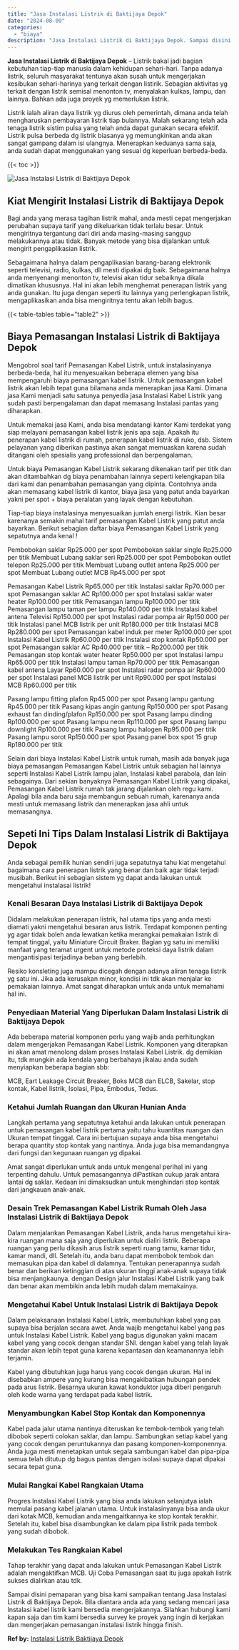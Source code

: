 ```yaml
---
title: "Jasa Instalasi Listrik di Baktijaya Depok"
date: "2024-08-09"
categories: 
  - "biaya"
description: "Jasa Instalasi Listrik di Baktijaya Depok. Sampai disini pemaparan yang bisa kami sampaikan tentang Jasa Instalasi Listrik di Baktijaya Depok. Bila diantara..."
---
```


**Jasa Instalasi Listrik di Baktijaya Depok** – Listrik bakal jadi bagian kebutuhan tiap-tiap manusia dalam kehidupan sehari-hari. Tanpa adanya listrik, seluruh masyarakat tentunya akan susah untuk mengerjakan kesibukan sehari-harinya yang terkait dengan listirik. Sebagian aktivitas yg terkait dengan listrik semisal menonton tv, menyalakan kulkas, lampu, dan lainnya. Bahkan ada juga proyek yg memerlukan listrik.

Listrik ialah aliran daya listrik yg diurus oleh pemerintah, dimana anda telah mengharuskan pembayaran listrik tiap bulannya. Malah sekarang telah ada tenaga listrik sistim pulsa yang telah anda dapat gunakan secara efektif. Listrik pulsa berbeda dg listrik biasanya yg memungkinkan anda akan sangat gampang dalam isi ulangnya. Menerapkan keduanya sama saja, anda sudah dapat menggunakan yang sesuai dg keperluan berbeda-beda.

{{< toc >}}

![Jasa Instalasi Listrik di Baktijaya Depok](/images/instalasi-listrik-murah09.png)

## Kiat Mengirit Instalasi Listrik di Baktijaya Depok

Bagi anda yang merasa tagihan listrik mahal, anda mesti cepat mengerjakan perubahan supaya tarif yang dikeluarkan tidak terlalu besar. Untuk mengiritnya tergantung dari diri anda masing-masing sanggup melakukannya atau tidak. Banyak metode yang bisa dijalankan untuk mengirit pengaplikasian listrik.

Sebagaimana halnya dalam pengaplikasian barang-barang elektronik seperti televisi, radio, kulkas, dll mesti dipakai dg baik. Sebagaimana halnya anda menyenangi menonton tv, televisi akan tidur sebaiknya dikala dimatikan khususnya. Hal ini akan lebih menghemat penerapan listrik yang anda gunakan. Itu juga dengan seperti itu lainnya yang perlengkapan listrik, mengaplikasikan anda bisa mengiritnya tentu akan lebih bagus.

{{< table-tables table="table2" >}}

## Biaya Pemasangan Instalasi Listrik di Baktijaya Depok

Mengobrol soal tarif Pemasangan Kabel Listrik, untuk instalasinyanya berbeda-beda, hal itu menyesuaikan beberapa elemen yang bisa mempengaruhi biaya pemasangan kabel listrik. Untuk pemasangan kabel listrik akan lebih tepat guna bilamana anda menerapkan jasa Kami. Dimana jasa Kami menjadi satu satunya penyedia jasa Instalasi Kabel Listrik yang sudah pasti berpengalaman dan dapat memasang Instalasi pantas yang diharapkan.

Untuk memakai jasa Kami, anda bisa mendatangi kantor Kami terdekat yang siap melayani pemasangan kabel listrik jenis apa saja. Apakah itu penerapan kabel listrik di rumah, penerapan kabel listrik di ruko, dsb. Sistem pelayanan yang diberikan pastinya akan sangat memuaskan karena sudah ditangani oleh spesialis yang professional dan berpengalaman.

Untuk biaya Pemasangan Kabel Listrik sekarang dikenakan tarif per titik dan akan ditambahkan dg biaya penambahan lainnya seperti kelengkapan bila dari kami dan penambahan pemasangan yang dipinta. Contohnya anda akan memasang kabel listrik di kantor, biaya jasa yang patut anda bayarkan yakni per spot + biaya peralatan yang layak dengan kebutuhan.

Tiap-tiap biaya instalasinya menyesuaikan jumlah energi listrik. Kian besar karenanya semakin mahal tarif pemasangan Kabel Listrik yang patut anda bayarkan. Berikut sebagian daftar biaya Pemasangan Kabel Listrik yang sepatutnya anda kenal !

Pembobokan saklar Rp25.000 per spot Pembobokan saklar single Rp25.000 per titik Membuat Lubang saklar seri Rp25.000 per spot Pembobokan outlet telepon Rp25.000 per titik Membuat Lubang outlet antena Rp25.000 per spot Membuat Lubang outlet MCB Rp45.000 per spot

Pemasangan Kabel Listrik Rp65.000 per titik Instalasi saklar Rp70.000 per spot Pemasangan saklar AC Rp100.000 per spot Instalasi saklar water heater Rp100.000 per titik Pemasangan lampu Rp100.000 per titik Pemasangan lampu taman per lampu Rp140.000 per titik Instalasi kabel antena Televisi Rp150.000 per spot Instalasi radar pompa air Rp150.000 per titik Instalasi panel MCB listrik per unit Rp180.000 per titik Instalasi MCB Rp280.000 per spot Pemasangan kabel induk per meter Rp100.000 per spot Instalasi Kabel Listrik Rp60.000 per titik Instalasi stop kontak Rp50.000 per spot Pemasangan saklar AC Rp40.000 per titik – Rp200.000 per titik Pemasangan stop kontak water heater Rp50.000 per spot Instalasi lampu Rp65.000 per titik Instalasi lampu taman Rp70.000 per titik Pemasangan kabel antena Layar Rp60.000 per spot Instalasi radar pompa air Rp60.000 per spot Instalasi panel MCB listrik per unit Rp90.000 per spot Instalasi MCB Rp60.000 per titik

Pasang lampu fitting plafon Rp45.000 per spot Pasang lampu gantung Rp45.000 per titik Pasang kipas angin gantung Rp150.000 per spot Pasang exhaust fan dinding/plafon Rp150.000 per spot Pasang lampu dinding Rp100.000 per spot Pasang lampu neon Rp110.000 per spot Pasang lampu downlight Rp100.000 per titik Pasang lampu halogen Rp95.000 per titik Pasang lampu sorot Rp150.000 per spot Pasang panel box spot 15 grup Rp180.000 per titik

Selain dari biaya Instalasi Kabel Listrik untuk rumah, masih ada banyak juga biaya pemasangan Pemasangan Kabel Listrik untuk sebagian hal lainnya seperti Instalasi Kabel Listrik lampu jalan, Instalasi kabel parabola, dan lain sebagainya. Dari sekian banyaknya Pemasangan Kabel Listrik yang dipakai, Pemasangan Kabel Listrik rumah tak jarang dijalankan oleh regu kami. Apalagi bila anda baru saja membangun sebuah rumah, karenanya anda mesti untuk memasang listrik dan menerapkan jasa ahli untuk memasangnya.

## Sepeti Ini Tips Dalam Instalasi Listrik di Baktijaya Depok


Anda sebagai pemilik hunian sendiri juga sepatutnya tahu kiat mengetahui bagaimana cara penerapan listrik yang benar dan baik agar tidak terjadi musibah. Berikut ini sebagian sistem yg dapat anda lakukan untuk mengetahui instalasai listrik!

### Kenali Besaran Daya Instalasi Listrik di Baktijaya Depok

Didalam melakukan penerapan listrik, hal utama tips yang anda mesti diamati yakni mengetahui besaran arus listrik. Terdapat komponen penting yg agar tidak boleh anda lewatkan ketika merangkai pemakaian listrik di tempat tinggal, yaitu Miniature Circuit Braker. Bagian yg satu ini memiliki manfaat yang teramat urgent untuk metode proteksi daya listrik dalam mengantisipasi terjadinya beban yang berlebih.

Resiko konsleting juga mampu dicegah dengan adanya aliran tenaga listrik yg satu ini. Jika ada kerusakan minor, kondisi ini tdk akan menjalar ke pemakaian lainnya. Amat sangat diharapkan untuk anda untuk memahami hal ini.

### Penyediaan Material Yang Diperlukan Dalam Instalasi Listrik di Baktijaya Depok

Ada beberapa material komponen perlu yang wajib anda perhitungkan dalam mengerjakan Pemasangan Kabel Listrik. Komponen yang diterapkan ini akan amat menolong dalam proses Instalasi Kabel Listrik. dg demikian itu, tdk mungkin ada kendala yang berbahaya jikalau anda sudah menyiapkan beberapa bagian sbb:

MCB, Eart Leakage Circuit Breaker, Boks MCB dan ELCB, Sakelar, stop kontak, Kabel listrik, Isolasi, Pipa, Embodus, Tedus.

### Ketahui Jumlah Ruangan dan Ukuran Hunian Anda

Langkah pertama yang sepatutnya ketahui anda lakukan untuk penerapan untuk pemasangan kabel listrik pertama yaitu tahu kuantitas ruangan dan Ukuran tempat tinggal. Cara ini bertujuan supaya anda bisa mengetahui berapa quantity stop kontak yang nantinya. Anda juga bisa memandangnya dari fungsi dan kegunaan ruangan yg dipakai.

Amat sangat diperlukan untuk anda untuk mengenal perihal ini yang terpenting dahulu. Untuk pemasangannya diPastikan cukup jarak antara lantai dg saklar. Kedaan ini dimaksudkan untuk menghindari stop kontak dari jangkauan anak-anak.

### Desain Trek Pemasangan Kabel Listrik Rumah Oleh Jasa Instalasi Listrik di Baktijaya Depok

Dalam menjalankan Pemasangan Kabel Listrik, anda harus mengetahui kira-kira ruangan mana saja yang diperlukan untuk dialiri listrik. Beberapa ruangan yang perlu dikasih arus listrik seperti ruang tamu, kamar tidur, kamar mandi, dll. Setelah itu, anda baru dapat membobok tembok dan memasukan pipa dan kabel di dalamnya. Tentukan penerapannya sudah benar dan berikan ketinggian di atas ukuran tinggi anak-anak supaya tidak bisa menjangkaunya. dengan Design jalur Instalasi Kabel Listrik yang baik dan benar akan membikin anda lebih mudah dalam memakainya.

### Mengetahui Kabel Untuk Instalasi Listrik di Baktijaya Depok

Dalam pelaksanaan Instalasi Kabel Listrik, membutuhkan kabel yang pas supaya bisa berjalan secara awet. Anda wajib mengetahui kabel yang pas untuk Instalasi Kabel Listrik. Kabel yang bagus digunakan yakni macam kabel yang yang cocok dengan standar SNI. dengan kabel yang telah layak standar akan lebih tepat guna karena kepantasan dan keamanannya lebih terjamin.

Kabel yang dibutuhkan juga harus yang cocok dengan ukuran. Hal ini disebabkan ampere yang kurang bisa mengakibatkan hubungan pendek pada arus listrik. Besarnya ukuran kawat konduktor juga diberi pengaruh oleh kode warna yang terdapat pada kabel listrik.

### Menyambungkan Kabel Stop Kontak dan Komponennya

Kabel pada jalur utama nantinya diteruskan ke tembok-tembok yang telah dibobok seperti colokan saklar, dan lampu. Sambungkan setiap kabel yang yang cocok dengan peruntukannya dan pasang komponen-komponennya. Anda juga mesti menetapkan untuk segala sambungan kabel dan pipa-pipa semua telah ditutup dg bagus pantas dengan isolasi supaya dapat dipakai secara tepat guna.

### Mulai Rangkai Kabel Rangkaian Utama

Progres Instalasi Kabel Listrik yang bisa anda lakukan selanjutya ialah memulai pasang kabel jalanan utama. Untuk instalasinyanya bisa anda ukur dari kotak MCB, kemudian anda mengaitkannya ke stop kontak terakhir. Setelah itu, kabel bisa disambungkan ke dalam pipa listrik pada tembok yang sudah dibobok.

### Melakukan Tes Rangkaian Kabel

Tahap terakhir yang dapat anda lakukan untuk Pemasangan Kabel Listrik adalah mengaktifkan MCB. Uji Coba Pemasangan saat itu juga apakah listrik sukses dialirkan atau tdk.

Sampai disini pemaparan yang bisa kami sampaikan tentang Jasa Instalasi Listrik di Baktijaya Depok. Bila diantara anda ada yang sedang mencari jasa Instalasi kabel listrik kami bersedia mengerjakannya. Silahkan hubungi kami kapan saja dan tim kami bersedia survey ke proyek yang ingin di kerjakan dan mengerjakan pemasangan instalasi listrik hingga finish.

**Ref by:** [Instalasi Listrik Baktijaya Depok](https://id.wikipedia.org/wiki/Instalasi)
